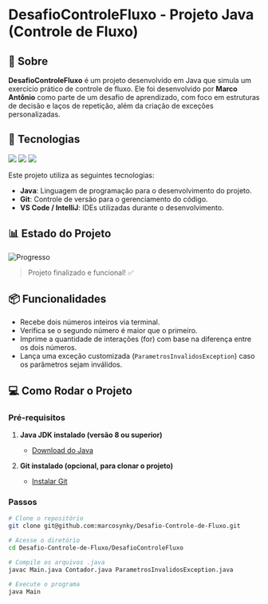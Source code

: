 <h1>DesafioControleFluxo - Projeto Java (Controle de Fluxo)</h1>

<h2>📖 Sobre</h2>
<p><strong>DesafioControleFluxo</strong> é um projeto desenvolvido em Java que simula um exercício prático de controle de fluxo. Ele foi desenvolvido por <strong>Marco Antônio</strong> como parte de um desafio de aprendizado, com foco em estruturas de decisão e laços de repetição, além da criação de exceções personalizadas.</p>

## 🚀 Tecnologias

<div>
  <img src="https://img.shields.io/badge/Java-ED8B00?style=for-the-badge&logo=java&logoColor=white">
  <img src="https://img.shields.io/badge/Git-F05032?style=for-the-badge&logo=git&logoColor=white">
  <img src="https://img.shields.io/badge/VS%20Code-007ACC?style=for-the-badge&logo=visual%20studio%20code&logoColor=white">
</div>

<p>Este projeto utiliza as seguintes tecnologias:</p>
<ul>
  <li><strong>Java</strong>: Linguagem de programação para o desenvolvimento do projeto.</li>
  <li><strong>Git</strong>: Controle de versão para o gerenciamento do código.</li>
  <li><strong>VS Code / IntelliJ</strong>: IDEs utilizadas durante o desenvolvimento.</li>
</ul>

## 📊 Estado do Projeto

![Progresso](https://img.shields.io/badge/Progresso-100%25-brightgreen?style=for-the-badge&labelColor=000000&color=00C851&logo=github)

> Projeto finalizado e funcional! ✅

## 📦 Funcionalidades

- Recebe dois números inteiros via terminal.
- Verifica se o segundo número é maior que o primeiro.
- Imprime a quantidade de interações (for) com base na diferença entre os dois números.
- Lança uma exceção customizada (`ParametrosInvalidosException`) caso os parâmetros sejam inválidos.

## 💻 Como Rodar o Projeto

### Pré-requisitos

1. **Java JDK instalado (versão 8 ou superior)**
   - [Download do Java](https://www.oracle.com/java/technologies/javase-downloads.html)

2. **Git instalado (opcional, para clonar o projeto)**
   - [Instalar Git](https://git-scm.com/downloads)

### Passos

```bash
# Clone o repositório
git clone git@github.com:marcosynky/Desafio-Controle-de-Fluxo.git

# Acesse o diretório
cd Desafio-Controle-de-Fluxo/DesafioControleFluxo

# Compile os arquivos .java
javac Main.java Contador.java ParametrosInvalidosException.java

# Execute o programa
java Main
